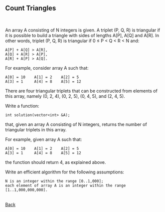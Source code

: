 ## Count Triangles
<br/>

An array A consisting of N integers is given. A triplet (P, Q, R) is triangular if it is possible to build a triangle with sides of lengths A[P], A[Q] and A[R]. In other words, triplet (P, Q, R) is triangular if 0 ≤ P < Q < R < N and:

    A[P] + A[Q] > A[R],
    A[Q] + A[R] > A[P],
    A[R] + A[P] > A[Q].

For example, consider array A such that:

    A[0] = 10    A[1] = 2    A[2] = 5
    A[3] = 1     A[4] = 8    A[5] = 12

There are four triangular triplets that can be constructed from elements of this array, namely (0, 2, 4), (0, 2, 5), (0, 4, 5), and (2, 4, 5).

Write a function:

    int solution(vector<int> &A);

that, given an array A consisting of N integers, returns the number of triangular triplets in this array.

For example, given array A such that:

    A[0] = 10    A[1] = 2    A[2] = 5
    A[3] = 1     A[4] = 8    A[5] = 12

the function should return 4, as explained above.

Write an efficient algorithm for the following assumptions:

    N is an integer within the range [0..1,000];
    each element of array A is an integer within the range [1..1,000,000,000].

<br/>[Back](https://github.com/ManuCanedo/DailyCodingChallenges-Cpp)